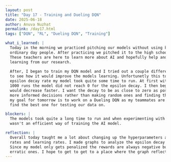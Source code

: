 ```yaml
---
layout: post
title: "Day 17 - Training and Dueling DQN"
date: 2025-06-18
author: Anuva Nuzhat
permalink: /day17.html
tags: ["DQN", "RL", "Dueling DQN", "Training"]

what_i_learned: |
  Today in the morning we practiced pitching our models without using key words to be able to explain it to
  ordinary day people. After practicing we pitched it to the high school teacher that we would be meeting today.
  These teachers are here to learn more about AI and hopefully help and teach their students by watching us and 
  learning from our research. 
  
  After, I began to train my DQN model and I tried out a couple different epsilon decays 
  to see how it would improve the models learning. Unfortunetly this took a very look time as each time I changed the 
  epsilon decay rate my model took quite some time to run. At first with a larger epsilon decay rate I noticed that after 
  1000 runs the model did not reach 0 for the epsilon decay. I then began to make my decay rate smaller so the epsilon decay
  would decrease faster. I want the decay to be as close to zero as possible so it gains the most knowledge and makes
  more informed decisions rather than making random ones and finding the optimal policy. After training this normal DQN
  my goal for tomorrow is to work on a Dueling DQN as my teammates are looking into other DQN's so we can compare them and 
  find the best one for testing our data on. 

blockers: |
  The models took quite a long time to run and when experimenting with different epsilon decay rates or learning rates it
  wasn't an efficient way of training the AI model.

reflection: |
  Overall today taught me a lot about changing up the hyperparameters and seeing how well the model learned with different decay
  rates and learning rates. I made graphs to analyze the epsilon decay over each episode and the average rewards over vs the episodes.
  Since my model only gets penalized the rewards are always negative but the graph has sections with higher learning curves and more
  erratic ones. I hope to get to get to a place where the graph reflects a steady constant close to zero reward (the highest it can get).
---
```

